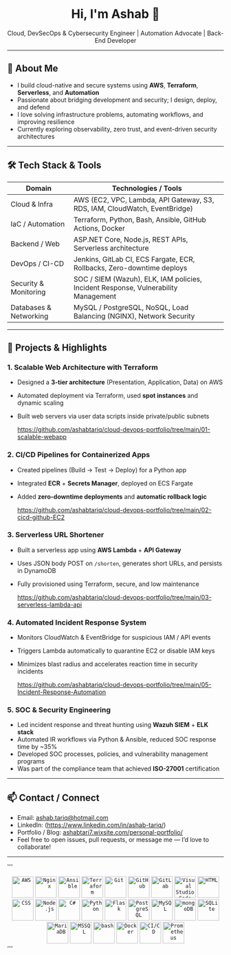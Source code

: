 <h1 align="center">Hi, I'm Ashab 👋</h1>
<p align="center">Cloud, DevSecOps & Cybersecurity Engineer | Automation Advocate | Back-End Developer</p>

---

## 🔭 About Me

- I build cloud-native and secure systems using **AWS**, **Terraform**, **Serverless**, and **Automation**  
- Passionate about bridging development and security; I design, deploy, and defend  
- I love solving infrastructure problems, automating workflows, and improving resilience  
- Currently exploring observability, zero trust, and event-driven security architectures  

---

## 🛠 Tech Stack & Tools

| Domain | Technologies / Tools |
|---|---|
| Cloud & Infra            | AWS (EC2, VPC, Lambda, API Gateway, S3, RDS, IAM, CloudWatch, EventBridge) |
| IaC / Automation         | Terraform, Python, Bash, Ansible, GitHub Actions, Docker |
| Backend / Web            | ASP.NET Core, Node.js, REST APIs, Serverless architecture |
| DevOps / CI-CD           | Jenkins, GitLab CI, ECS Fargate, ECR, Rollbacks, Zero-downtime deploys |
| Security & Monitoring    | SOC / SIEM (Wazuh), ELK, IAM policies, Incident Response, Vulnerability Management |
| Databases & Networking   | MySQL / PostgreSQL, NoSQL, Load Balancing (NGINX), Network Security |

---

## 📂 Projects & Highlights

### 1. Scalable Web Architecture with Terraform  
- Designed a **3-tier architecture** (Presentation, Application, Data) on AWS  
- Automated deployment via Terraform, used **spot instances** and dynamic scaling  
- Built web servers via user data scripts inside private/public subnets
  
  https://github.com/ashabtariq/cloud-devops-portfolio/tree/main/01-scalable-webapp

### 2. CI/CD Pipelines for Containerized Apps  
- Created pipelines (Build → Test → Deploy) for a Python app  
- Integrated **ECR** + **Secrets Manager**, deployed on ECS Fargate  
- Added **zero-downtime deployments** and **automatic rollback logic**
  
  https://github.com/ashabtariq/cloud-devops-portfolio/tree/main/02-cicd-github-EC2

### 3. Serverless URL Shortener  
- Built a serverless app using **AWS Lambda** + **API Gateway**  
- Uses JSON body POST on `/shorten`, generates short URLs, and persists in DynamoDB  
- Fully provisioned using Terraform, secure, and low maintenance
  
  https://github.com/ashabtariq/cloud-devops-portfolio/tree/main/03-serverless-lambda-api

### 4. Automated Incident Response System  
- Monitors CloudWatch & EventBridge for suspicious IAM / API events  
- Triggers Lambda automatically to quarantine EC2 or disable IAM keys  
- Minimizes blast radius and accelerates reaction time in security incidents
  
  https://github.com/ashabtariq/cloud-devops-portfolio/tree/main/05-Incident-Response-Automation

### 5. SOC & Security Engineering  
- Led incident response and threat hunting using **Wazuh SIEM** + **ELK stack**  
- Automated IR workflows via Python & Ansible, reduced SOC response time by ~35%  
- Developed SOC processes, policies, and vulnerability management programs  
- Was part of the compliance team that achieved **ISO-27001** certification  

---

## 📫 Contact / Connect

- Email: ashab.tariq@hotmail.com  
- LinkedIn: (https://www.linkedin.com/in/ashab-tariq/)  
- Portfolio / Blog: [ashabtari7.wixsite.com/personal-portfolio/](https://ashabtari7.wixsite.com/personal-portfolio/)  
- Feel free to open issues, pull requests, or message me — I’d love to collaborate!  

---


'''
<div align="center">
	<code><img width="50" src="https://raw.githubusercontent.com/marwin1991/profile-technology-icons/refs/heads/main/icons/aws.png" alt="AWS" title="AWS"/></code>
	<code><img width="50" src="https://raw.githubusercontent.com/marwin1991/profile-technology-icons/refs/heads/main/icons/nginx.png" alt="Nginx" title="Nginx"/></code>
	<code><img width="50" src="https://raw.githubusercontent.com/marwin1991/profile-technology-icons/refs/heads/main/icons/ansible.png" alt="Ansible" title="Ansible"/></code>
	<code><img width="50" src="https://raw.githubusercontent.com/marwin1991/profile-technology-icons/refs/heads/main/icons/terraform.png" alt="Terraform" title="Terraform"/></code>
	<code><img width="50" src="https://raw.githubusercontent.com/marwin1991/profile-technology-icons/refs/heads/main/icons/git.png" alt="Git" title="Git"/></code>
	<code><img width="50" src="https://raw.githubusercontent.com/marwin1991/profile-technology-icons/refs/heads/main/icons/github.png" alt="GitHub" title="GitHub"/></code>
	<code><img width="50" src="https://raw.githubusercontent.com/marwin1991/profile-technology-icons/refs/heads/main/icons/gitlab.png" alt="GitLab" title="GitLab"/></code>
	<code><img width="50" src="https://raw.githubusercontent.com/marwin1991/profile-technology-icons/refs/heads/main/icons/visual_studio_code.png" alt="Visual Studio Code" title="Visual Studio Code"/></code>
	<code><img width="50" src="https://raw.githubusercontent.com/marwin1991/profile-technology-icons/refs/heads/main/icons/html.png" alt="HTML" title="HTML"/></code>
	<code><img width="50" src="https://raw.githubusercontent.com/marwin1991/profile-technology-icons/refs/heads/main/icons/css.png" alt="CSS" title="CSS"/></code>
	<code><img width="50" src="https://raw.githubusercontent.com/marwin1991/profile-technology-icons/refs/heads/main/icons/node_js.png" alt="Node.js" title="Node.js"/></code>
	<code><img width="50" src="https://raw.githubusercontent.com/marwin1991/profile-technology-icons/refs/heads/main/icons/c%23.png" alt="C#" title="C#"/></code>
	<code><img width="50" src="https://raw.githubusercontent.com/marwin1991/profile-technology-icons/refs/heads/main/icons/python.png" alt="Python" title="Python"/></code>
	<code><img width="50" src="https://raw.githubusercontent.com/marwin1991/profile-technology-icons/refs/heads/main/icons/flask.png" alt="Flask" title="Flask"/></code>
	<code><img width="50" src="https://raw.githubusercontent.com/marwin1991/profile-technology-icons/refs/heads/main/icons/postgresql.png" alt="PostgreSQL" title="PostgreSQL"/></code>
	<code><img width="50" src="https://raw.githubusercontent.com/marwin1991/profile-technology-icons/refs/heads/main/icons/mysql.png" alt="MySQL" title="MySQL"/></code>
	<code><img width="50" src="https://raw.githubusercontent.com/marwin1991/profile-technology-icons/refs/heads/main/icons/mongodb.png" alt="mongoDB" title="mongoDB"/></code>
	<code><img width="50" src="https://raw.githubusercontent.com/marwin1991/profile-technology-icons/refs/heads/main/icons/sqlite.png" alt="SQLite" title="SQLite"/></code>
	<code><img width="50" src="https://raw.githubusercontent.com/marwin1991/profile-technology-icons/refs/heads/main/icons/mariadb.png" alt="MariaDB" title="MariaDB"/></code>
	<code><img width="50" src="https://raw.githubusercontent.com/marwin1991/profile-technology-icons/refs/heads/main/icons/mssql.png" alt="MSSQL" title="MSSQL"/></code>
	<code><img width="50" src="https://raw.githubusercontent.com/marwin1991/profile-technology-icons/refs/heads/main/icons/bash.png" alt="bash" title="bash"/></code>
	<code><img width="50" src="https://raw.githubusercontent.com/marwin1991/profile-technology-icons/refs/heads/main/icons/docker.png" alt="Docker" title="Docker"/></code>
	<code><img width="50" src="https://raw.githubusercontent.com/marwin1991/profile-technology-icons/refs/heads/main/icons/ci_cd.png" alt="CI/CD" title="CI/CD"/></code>
	<code><img width="50" src="https://raw.githubusercontent.com/marwin1991/profile-technology-icons/refs/heads/main/icons/prometheus.png" alt="Prometheus" title="Prometheus"/></code>
</div>
'''
